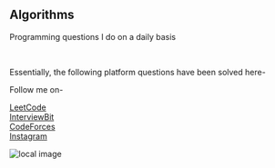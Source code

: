 ## Algorithms
Programming questions I do on a daily basis
<p>&nbsp</p>
Essentially, the following platform questions have been solved here-

Follow me on-

[LeetCode](https://leetcode.com/botkryptor/) <br>
[InterviewBit](https://www.interviewbit.com/profile/animesh-gupta)<br>
[CodeForces](https://codeforces.com/profile/botkryptor)<br>
[Instagram](https://www.instagram.com/_a.ni.m.es.h_/)

![local image](/Users/botkryptor/Documents/Screenshots/botkryptor.png)
